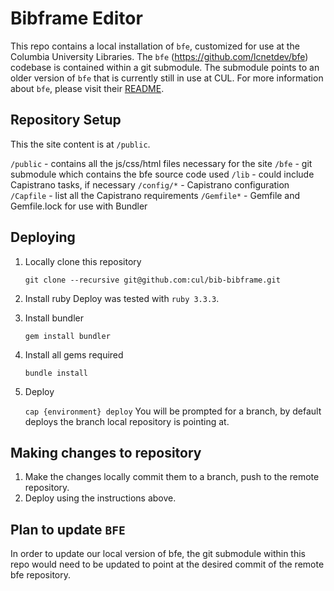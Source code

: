 # Bibframe Editor
This repo contains a local installation of `bfe`, customized for use at the Columbia University Libraries. The `bfe` (https://github.com/lcnetdev/bfe) codebase is contained within a git submodule. The submodule points to an older version of `bfe` that is currently still in use at CUL. For more information about `bfe`, please visit their [README](https://github.com/lcnetdev/bfe/blob/master/README.md).

## Repository Setup
This the site content is at `/public`.

`/public`   - contains all the js/css/html files necessary for the site
`/bfe`      - git submodule which contains the bfe source code used
`/lib`      - could include Capistrano tasks, if necessary
`/config/*` - Capistrano configuration
`/Capfile`  - list all the Capistrano requirements
`/Gemfile*` - Gemfile and Gemfile.lock for use with Bundler

## Deploying
1. Locally clone this repository

   `git clone --recursive git@github.com:cul/bib-bibframe.git`
2. Install ruby
   Deploy was tested with `ruby 3.3.3`.
3. Install bundler

   `gem install bundler`
  
4. Install all gems required
  
   `bundle install`
   
5. Deploy
   
   `cap {environment} deploy`
   You will be prompted for a branch, by default deploys the branch local repository is pointing at.

## Making changes to repository
1. Make the changes locally commit them to a branch, push to the remote repository.
2. Deploy using the instructions above.

## Plan to update `BFE`
In order to update our local version of bfe, the git submodule within this repo would need to be updated to point at the desired commit of the remote bfe repository.
